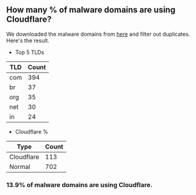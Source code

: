 ## How many % of malware domains are using Cloudflare?


We downloaded the malware domains from [here](https://urlhaus.abuse.ch) and filter out duplicates.
Here's the result.


[//]: # (start replacement)


- Top 5 TLDs

| TLD | Count |
| --- | --- |
| com | 394 |
| br | 37 |
| org | 35 |
| net | 30 |
| in | 24 |


- Cloudflare %

| Type | Count |
| --- | --- |
| Cloudflare | 113 |
| Normal | 702 |


### 13.9% of malware domains are using Cloudflare.